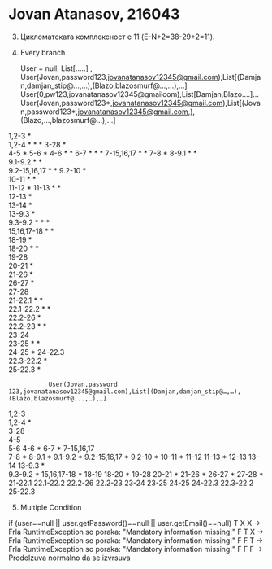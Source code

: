 # Jovan Atanasov, 216043
3. Цикломатската комплексност е 11 (E-N+2=38-29+2=11).
4. Every branch
		 
	User = null, List[.....] ,      User(Jovan,password123,jovanatanasov12345@gmail.com),List[(Damjan,damjan_stip@…,…),(Blazo,blazosmurf@...,…),…]      User(0,pw123,jovanatanasov12345@gmailcom),List[Damjan,Blazo….]…           User(Jovan,password123*,jovanatanasov12345@gmail.com),List[(Jovan,password123*,jovanatanasov12345@gmail.com,),(Blazo,…,blazosmurf@…),…]

1,2-3                       *	
1,2-4                	                                                *                                                                                                  *                                                                *
3-28                        * 	
4-5	                                                                                                                                                                   *
5-6	                                                                                                                                                                   *
4-6	                                                                *                                                                                                                                                                   *
6-7	                                                                *                                                                                                  *                                                                *
7-15,16,17	                                                                                                                                                           *                                                                *
7-8	                                                                                                                                                                                                                                    *
8-9.1	                                                                *                                                                                                                                                                   *  
9.1-9.2	                                                                *                                                                                                                                                                   *  
9.2-15,16,17	                                                        *                                                                                                                                                                   * 
9.2-10	                                                                *                                                                                                                                                                                                                                                                                                                                                                                                        
10-11	                                                                *                                                                                                                                                                   *   
11-12	                                                                                                                                                                                                                                    * 
11-13	                                                                *                                                                                                                                                                   *      
12-13	                                                                                                                                                                                                                                    *     
13-14	                                                                                                                                                                                                                                    *  
13-9.3   	                                                        *                                                                                                                                                                     
9.3-9.2	                                                                *                                                                                                   *                                                               *  
15,16,17-18	                                                        *                                                                                                   *                                                                 
18-19	                                                                                                                                                                                                                                    *                                                                                                                             
18-20	                                                                *                                                                                                   *                                                                  
19-28	                                                                                                                                                                                                                                         
20-21	                                                                *                                                                                                                                                                        
21-26	                                                                                                                                                                                                                                    *               
26-27	                                                                                                                                                                                                                                    *          
27-28                             	                                                                                                                                                                                                           
21-22.1	                                                                *                                                                                                                                                                   *   
22.1-22.2	                                                        *                                                                                                                                                                   *    
22.2-26	                                                                *                                                                                                                                                                      
22.2-23	                                                                *                                                                                                                                                                   *              
23-24	                                                                                                                                                                                                                                                                      
23-25	                                                                *                                                                                                                                                                   *   
24-25	                                                                                                                                                                                                                                    * 
24-22.3	                                                                                                                                                                                                                                       
22.3-22.2       	                                                *                                                                                                                                                                
25-22.3	                                                                *                                                                                                                                                                      

      
               User(Jovan,password 123,jovanatanasov12345@gmail.com),List[(Damjan,damjan_stip@…,…),(Blazo,blazosmurf@...,…),…]                              
1,2-3                       
1,2-4        *        
3-28                       
4-5           
5-6
4-6          *
6-7          *
7-15,16,17   
7-8          *
8-9.1        *
9.1-9.2      *
9.2-15,16,17 *
9.2-10       *
10-11        *
11-12
11-13        *
12-13
13-14
13-9.3       *    
9.3-9.2      *
15,16,17-18  *
18-19
18-20        *
19-28
20-21        *
21-26        *
26-27        *
27-28        *
21-22.1
22.1-22.2
22.2-26
22.2-23
23-24
23-25
24-25
24-22.3
22.3-22.2       
25-22.3


5. Multiple Condition

if (user==null || user.getPassword()==null || user.getEmail()==null)
          T                X                          X  -> Frla RuntimeException so poraka:  "Mandatory information missing!"
	  F                T                          X  -> Frla RuntimeException so poraka:  "Mandatory information missing!"
	  F                F                          T  -> Frla RuntimeException so poraka:  "Mandatory information missing!"
	  F                F                          F  -> Prodolzuva normalno da se izvrsuva